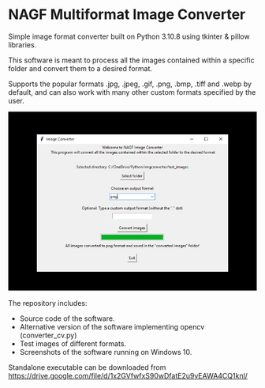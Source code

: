 # NAGF Multiformat Image Converter

Simple image format converter built on Python 3.10.8 using tkinter & pillow libraries.

This software is meant to process all the images contained within a specific folder and convert them to a desired format.

Supports the popular formats .jpg, .jpeg, .gif, .png, .bmp, .tiff and .webp by default, and can also work with many other custom formats specified by the user.

![Main window sample](screenshots/001.png)

The repository includes:
* Source code of the software.
* Alternative version of the software implementing opencv (converter_cv.py)
* Test images of different formats.
* Screenshots of the software running on Windows 10.

Standalone executable can be downloaded from https://drive.google.com/file/d/1x2GVfwfxS90wDfatE2u9yEAWA4CQ1knl/
